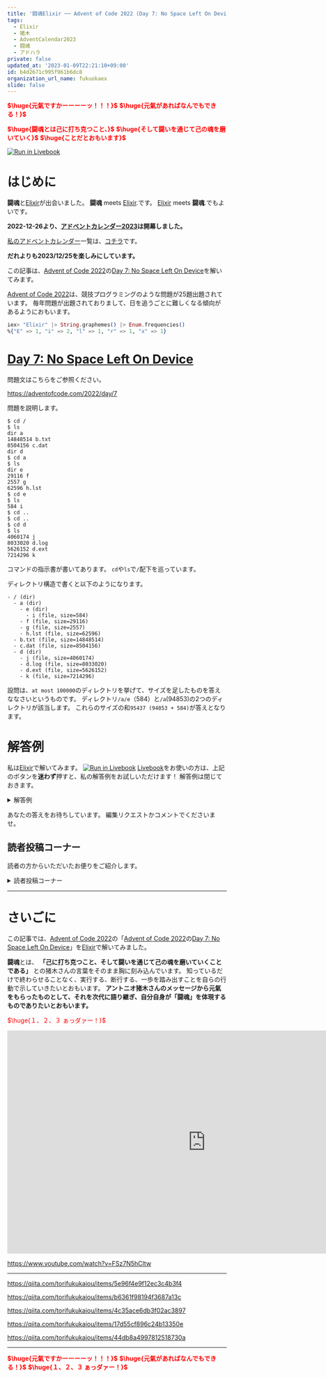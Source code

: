 ```yaml
---
title: '闘魂Elixir ── Advent of Code 2022 (Day 7: No Space Left On Device) をElixirで楽しむ'
tags:
  - Elixir
  - 猪木
  - AdventCalendar2023
  - 闘魂
  - アドハラ
private: false
updated_at: '2023-01-09T22:21:10+09:00'
id: b4d2671c995f961b6dc8
organization_url_name: fukuokaex
slide: false
---
```

<b><font color="red">$\huge{元氣ですかーーーーッ！！！}$</font></b>
<b><font color="red">$\huge{元氣があればなんでもできる！}$</font></b>

<b><font color="red">$\huge{闘魂とは己に打ち克つこと、}$</font></b>
<b><font color="red">$\huge{そして闘いを通じて己の魂を磨いていく}$</font></b>
<b><font color="red">$\huge{ことだとおもいます}$</font></b>

[![Run in Livebook](https://livebook.dev/badge/v1/black.svg)](https://livebook.dev/run?url=https%3A%2F%2Fgithub.com%2FTORIFUKUKaiou%2Flivebooks%2Fblob%2Fmain%2Fadvent_of_code%2F2022%2Findex.livemd)

# はじめに

**闘魂**と[Elixir](https://elixir-lang.org/)が出会いました。
**闘魂** meets [Elixir](https://elixir-lang.org/).です。
[Elixir](https://elixir-lang.org/) meets **闘魂**.でもよいです。

**2022-12-26より、[アドベントカレンダー2023](https://qiita.com/tags/adventcalendar2023)は開幕しました。**

[私のアドベントカレンダー](https://docs.google.com/spreadsheets/d/1HQvFjagQLRPjOYAjDVzWp9S4b8dKixxvvaz_TtbZWto/edit#gid=156122552)一覧は、[コチラ](https://docs.google.com/spreadsheets/d/1HQvFjagQLRPjOYAjDVzWp9S4b8dKixxvvaz_TtbZWto/edit#gid=156122552)です。

**だれよりも2023/12/25を楽しみにしています。**

この記事は、[Advent of Code 2022](https://adventofcode.com/2022)の[Day 7: No Space Left On Device](https://adventofcode.com/2022/day/7)を解いてみます。

[Advent of Code 2022](https://adventofcode.com/2022)は、競技プログラミングのような問題が25題出題されています。
毎年問題が出題されておりまして、日を追うごとに難しくなる傾向があるようにおもいます。

```elixir
iex> "Elixir" |> String.graphemes() |> Enum.frequencies()
%{"E" => 1, "i" => 2, "l" => 1, "r" => 1, "x" => 1}
```

# [Day 7: No Space Left On Device](https://adventofcode.com/2022/day/7)

問題文はこちらをご参照ください。

https://adventofcode.com/2022/day/7

問題を説明します。

```
$ cd /
$ ls
dir a
14848514 b.txt
8504156 c.dat
dir d
$ cd a
$ ls
dir e
29116 f
2557 g
62596 h.lst
$ cd e
$ ls
584 i
$ cd ..
$ cd ..
$ cd d
$ ls
4060174 j
8033020 d.log
5626152 d.ext
7214296 k
```

コマンドの指示書が書いてあります。
`cd`や`ls`で`/`配下を巡っています。

ディレクトリ構造で書くと以下のようになります。

```
- / (dir)
  - a (dir)
    - e (dir)
      - i (file, size=584)
    - f (file, size=29116)
    - g (file, size=2557)
    - h.lst (file, size=62596)
  - b.txt (file, size=14848514)
  - c.dat (file, size=8504156)
  - d (dir)
    - j (file, size=4060174)
    - d.log (file, size=8033020)
    - d.ext (file, size=5626152)
    - k (file, size=7214296)
 ```

設問は、`at most 100000`のディレクトリを挙げて、サイズを足したものを答えななさいというものです。
ディレクトリ`/a/e`（584）と`/a`(94853)の2つのディレクトリが該当します。
これらのサイズの和`95437 (94853 + 584)`が答えとなります。




# 解答例

私は[Elixir](https://elixir-lang.org/)で解いてみます。
[![Run in Livebook](https://livebook.dev/badge/v1/black.svg)](https://livebook.dev/run?url=https%3A%2F%2Fgithub.com%2FTORIFUKUKaiou%2Flivebooks%2Fblob%2Fmain%2Fadvent_of_code%2F2022%2Findex.livemd)
[Livebook](https://livebook.dev/)をお使いの方は、上記のボタンを**迷わず**押すと、私の解答例をお試しいただけます！
解答例は閉じておきます。



<details><summary>解答例</summary><div>

## 私


```elixir
input = """
$ cd /
$ ls
dir a
14848514 b.txt
8504156 c.dat
dir d
$ cd a
$ ls
dir e
29116 f
2557 g
62596 h.lst
$ cd e
$ ls
584 i
$ cd ..
$ cd ..
$ cd d
$ ls
4060174 j
8033020 d.log
5626152 d.ext
7214296 k
"""
```

```elixir
f = fn
  "$ cd ..", map, current, paths -> {map, Enum.slice(current, 0..-2), paths}
  "$ cd " <> dir, map, current, paths -> 
    new_current = current ++ [dir]
    new_paths = MapSet.put(paths, new_current)
    case get_in(map, new_current) do
      nil ->
        new_map = put_in(map, new_current, %{files: [], total_size: 0})
        {new_map, new_current, new_paths}
      %{files: _files} ->
        {map, current, new_paths}
    end
  "$ ls", map, current, paths -> {map, current, paths}
  "dir " <> _dir, map, current, paths -> {map, current, paths}
  line, map, current, paths ->
    file_name = line |> String.split(" ") |> Enum.at(-1)
    file_size = line |> String.split(" ") |> Enum.at(0) |> String.to_integer()
    files_path = current ++ [:files]
    total_size_path = current ++ [:total_size]
    {_, new_map} = get_and_update_in(map, files_path, &{&1, &1 ++ [{file_name, file_size}]})
                   |> elem(1)
                   |> get_and_update_in(total_size_path, &{&1, &1 + file_size})
    {new_map, current, paths}
end

{map, _, paths} = input
|> String.split("\n", trim: true)
|> Enum.reduce({%{}, [], MapSet.new()}, fn line, {acc_map, acc_current, acc_paths} ->
  f.(line, acc_map, acc_current, acc_paths)
end)

IO.inspect(map)
IO.inspect(paths)

total_sizes = paths
  |> Enum.reduce(%{}, fn path, acc ->
    key = Enum.join(path, "/")
    total_size = get_in(map, path ++ [:total_size])
    Map.update(acc, key, total_size, fn _ -> :error end)
  end)

IO.inspect(total_sizes)

sum_of_total_sizes = paths
  |> Enum.reduce(%{}, fn path, acc ->
    key = Enum.join(path, "/")
    sum_of_total_size = total_sizes
      |> Enum.filter(fn {path, _total_size} -> String.starts_with?(path, key) end)
      |> Enum.map(fn {_path, total_size} -> total_size end)
      |> Enum.sum()
    Map.update(acc, key, sum_of_total_size, fn _ -> :error end)
  end)

sum_of_total_sizes
|> Enum.filter(fn {_path, sum_of_total_size} -> sum_of_total_size <= 100000 end)
|> IO.inspect()
|> Enum.map(fn {_path, sum_of_total_size} -> sum_of_total_size end)
|> Enum.sum()
```




`95437` が得られます。

</div></details>

あなたの答えをお待ちしています。
編集リクエストかコメントでくださいませ。



## 読者投稿コーナー

読者の方からいただいたお便りをご紹介します。

<details><summary>読者投稿コーナー</summary><div>



まだありません。


</div></details>




---

# さいごに

この記事では、[Advent of Code 2022](https://adventofcode.com/2022)の「[Advent of Code 2022](https://adventofcode.com/2022)の[Day 7: No Space Left On Device](https://adventofcode.com/2022/day/7)」を[Elixir](https://elixir-lang.org/)で解いてみました。


**闘魂**とは、 **「己に打ち克つこと、そして闘いを通じて己の魂を磨いていくことである」** との猪木さんの言葉をそのまま胸に刻み込んでいます。
知っているだけで終わらせることなく、実行する、断行する、一歩を踏み出すことを自らの行動で示していきたいとおもいます。
**アントニオ猪木さんのメッセージから元氣をもらったものとして、それを次代に語り継ぎ、自分自身が「闘魂」を体現するものでありたいとおもいます。**

<font color="red">$\huge{１、２、３ ぁっダァー！}$</font>


<iframe width="910" height="512" src="https://www.youtube.com/embed/AWxwmqzbOaw" title="燃える闘魂 アントニオ猪木  追悼VTR" frameborder="0" allow="accelerometer; autoplay; clipboard-write; encrypted-media; gyroscope; picture-in-picture" allowfullscreen></iframe>

https://www.youtube.com/watch?v=FSz7N5hCltw

---

https://qiita.com/torifukukaiou/items/5e96f4e9f12ec3c4b3f4

https://qiita.com/torifukukaiou/items/b6361f98194f3687a13c

https://qiita.com/torifukukaiou/items/4c35ace6db3f02ac3897

https://qiita.com/torifukukaiou/items/17d55cf896c24b13350e

https://qiita.com/torifukukaiou/items/44db8a4997812518730a




---

<b><font color="red">$\huge{元氣ですかーーーーッ！！！}$</font></b>
<b><font color="red">$\huge{元氣があればなんでもできる！}$</font></b>
<b><font color="red">$\huge{１、２、３ ぁっダァー！}$</font></b>
